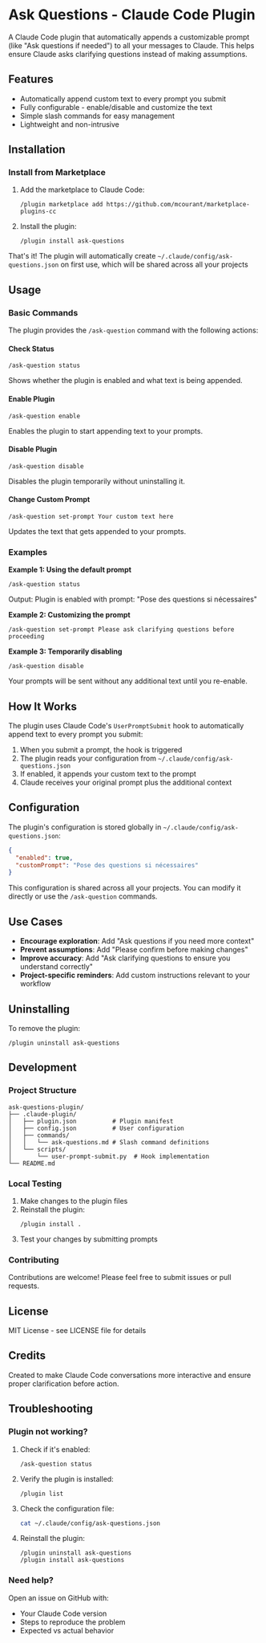 # Ask Questions - Claude Code Plugin

A Claude Code plugin that automatically appends a customizable prompt (like "Ask questions if needed") to all your messages to Claude. This helps ensure Claude asks clarifying questions instead of making assumptions.

## Features

- Automatically append custom text to every prompt you submit
- Fully configurable - enable/disable and customize the text
- Simple slash commands for easy management
- Lightweight and non-intrusive

## Installation

### Install from Marketplace

1. Add the marketplace to Claude Code:
   ```
   /plugin marketplace add https://github.com/mcourant/marketplace-plugins-cc
   ```

2. Install the plugin:
   ```
   /plugin install ask-questions
   ```

That's it! The plugin will automatically create `~/.claude/config/ask-questions.json` on first use, which will be shared across all your projects

## Usage

### Basic Commands

The plugin provides the `/ask-question` command with the following actions:

#### Check Status
```
/ask-question status
```
Shows whether the plugin is enabled and what text is being appended.

#### Enable Plugin
```
/ask-question enable
```
Enables the plugin to start appending text to your prompts.

#### Disable Plugin
```
/ask-question disable
```
Disables the plugin temporarily without uninstalling it.

#### Change Custom Prompt
```
/ask-question set-prompt Your custom text here
```
Updates the text that gets appended to your prompts.

### Examples

**Example 1: Using the default prompt**
```
/ask-question status
```
Output: Plugin is enabled with prompt: "Pose des questions si nécessaires"

**Example 2: Customizing the prompt**
```
/ask-question set-prompt Please ask clarifying questions before proceeding
```

**Example 3: Temporarily disabling**
```
/ask-question disable
```
Your prompts will be sent without any additional text until you re-enable.

## How It Works

The plugin uses Claude Code's `UserPromptSubmit` hook to automatically append text to every prompt you submit:

1. When you submit a prompt, the hook is triggered
2. The plugin reads your configuration from `~/.claude/config/ask-questions.json`
3. If enabled, it appends your custom text to the prompt
4. Claude receives your original prompt plus the additional context

## Configuration

The plugin's configuration is stored globally in `~/.claude/config/ask-questions.json`:

```json
{
  "enabled": true,
  "customPrompt": "Pose des questions si nécessaires"
}
```

This configuration is shared across all your projects. You can modify it directly or use the `/ask-question` commands.

## Use Cases

- **Encourage exploration**: Add "Ask questions if you need more context"
- **Prevent assumptions**: Add "Please confirm before making changes"
- **Improve accuracy**: Add "Ask clarifying questions to ensure you understand correctly"
- **Project-specific reminders**: Add custom instructions relevant to your workflow

## Uninstalling

To remove the plugin:
```
/plugin uninstall ask-questions
```

## Development

### Project Structure
```
ask-questions-plugin/
├── .claude-plugin/
│   ├── plugin.json          # Plugin manifest
│   ├── config.json          # User configuration
│   ├── commands/
│   │   └── ask-questions.md # Slash command definitions
│   └── scripts/
│       └── user-prompt-submit.py  # Hook implementation
└── README.md
```

### Local Testing

1. Make changes to the plugin files
2. Reinstall the plugin:
   ```
   /plugin install .
   ```
3. Test your changes by submitting prompts

### Contributing

Contributions are welcome! Please feel free to submit issues or pull requests.

## License

MIT License - see LICENSE file for details

## Credits

Created to make Claude Code conversations more interactive and ensure proper clarification before action.

## Troubleshooting

### Plugin not working?

1. Check if it's enabled:
   ```
   /ask-question status
   ```

2. Verify the plugin is installed:
   ```
   /plugin list
   ```

3. Check the configuration file:
   ```bash
   cat ~/.claude/config/ask-questions.json
   ```

4. Reinstall the plugin:
   ```
   /plugin uninstall ask-questions
   /plugin install ask-questions
   ```

### Need help?

Open an issue on GitHub with:
- Your Claude Code version
- Steps to reproduce the problem
- Expected vs actual behavior

